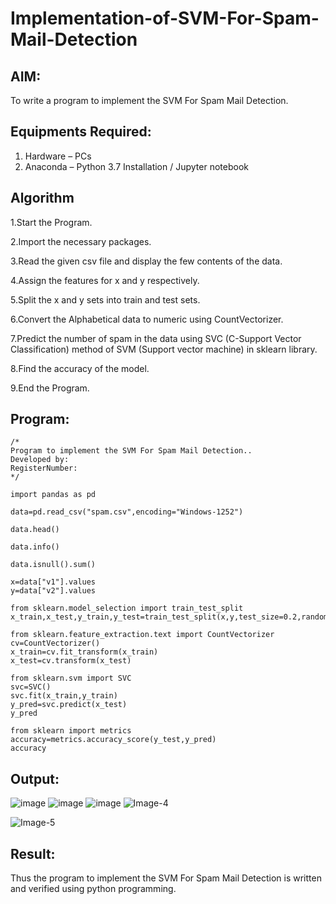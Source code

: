 # Implementation-of-SVM-For-Spam-Mail-Detection

## AIM:
To write a program to implement the SVM For Spam Mail Detection.

## Equipments Required:
1. Hardware – PCs
2. Anaconda – Python 3.7 Installation / Jupyter notebook

## Algorithm
1.Start the Program.
 
2.Import the necessary packages.

3.Read the given csv file and display the few contents of the data.

4.Assign the features for x and y respectively.

5.Split the x and y sets into train and test sets.

6.Convert the Alphabetical data to numeric using CountVectorizer.

7.Predict the number of spam in the data using SVC (C-Support Vector Classification) method of SVM (Support vector machine) in sklearn library.

8.Find the accuracy of the model.

9.End the Program.
## Program:
```
/*
Program to implement the SVM For Spam Mail Detection..
Developed by: 
RegisterNumber:  
*/
```
```
import pandas as pd

data=pd.read_csv("spam.csv",encoding="Windows-1252")

data.head()

data.info()

data.isnull().sum()

x=data["v1"].values
y=data["v2"].values

from sklearn.model_selection import train_test_split
x_train,x_test,y_train,y_test=train_test_split(x,y,test_size=0.2,random_state=0)

from sklearn.feature_extraction.text import CountVectorizer
cv=CountVectorizer()
x_train=cv.fit_transform(x_train)
x_test=cv.transform(x_test)

from sklearn.svm import SVC
svc=SVC()
svc.fit(x_train,y_train)
y_pred=svc.predict(x_test)
y_pred

from sklearn import metrics
accuracy=metrics.accuracy_score(y_test,y_pred)
accuracy
```


## Output:
![image](https://github.com/user-attachments/assets/9b15973f-2e2b-4f08-8974-df96facaa46c)
![image](https://github.com/user-attachments/assets/ab0676c8-6016-48ef-b2c7-ced67ea2c1fe)
![image](https://github.com/user-attachments/assets/64955215-2c76-47a8-871f-8db62dac0117)
![Image-4](https://github.com/user-attachments/assets/8aafe725-8dc0-4803-88c1-a823bfcf5ee9)

![Image-5](https://github.com/user-attachments/assets/8ff7db68-1e63-4994-a01c-83c35ee2d4d3)





## Result:
Thus the program to implement the SVM For Spam Mail Detection is written and verified using python programming.
